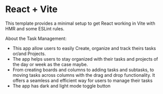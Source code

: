 # React + Vite

This template provides a minimal setup to get React working in Vite with HMR and some ESLint rules.

About the Task Management:

- This app allow users to easily Create, organize and track theirs tasks or/and Projects.
- The app helps users to stay organized with their tasks and projects of the day or week as the case maybe.
- From creating boards and columns to adding tasks and subtasks, to moving tasks across columns with the drag and drop functionality. It offers a seamless and efficient way for users to manage their tasks
- The app has dark and light mode toggle button
